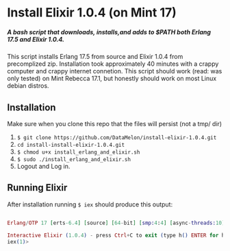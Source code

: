 Install Elixir 1.0.4 (on Mint 17)
=================================

##### A bash script that downloads, installs,and adds to $PATH both Erlang 17.5 and Elixir 1.0.4.

This script installs Erlang 17.5 from source and Elixir 1.0.4
from precomplized zip. Installation took approximately
40 minutes with a crappy computer and crappy internet connetion.
This script should work (read: was only tested) on Mint
Rebecca 17.1, but honestly should work on most Linux debian distros.

Installation
------------

Make sure when you clone this repo that the files will persist (not a tmp/ dir)

1. ```$ git clone https://github.com/DataMelon/install-elixir-1.0.4.git```
1. ```cd install-install-elixir-1.0.4.git```
1. ```$ chmod u+x install_erlang_and_elixir.sh```
1. ```$ sudo ./install_erlang_and_elixir.sh```
1. Logout and Log in.


Running Elixir
--------------

After installation running ```$ iex``` should produce this output:

```elixir

Erlang/OTP 17 [erts-6.4] [source] [64-bit] [smp:4:4] [async-threads:10] [hipe] [kernel-poll:false]

Interactive Elixir (1.0.4) - press Ctrl+C to exit (type h() ENTER for help)
iex(1)> 


```